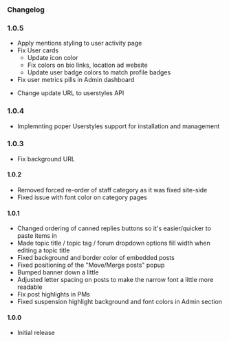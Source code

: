 ### Changelog
### 1.0.5
* Apply mentions styling to user activity page
* Fix User cards
    - Update icon color
    - Fix colors on bio links, location ad website
    - Update user badge colors to match profile badges    
* Fix user metrics pills in Admin dashboard
- Change update URL to userstyles API

### 1.0.4
* Implemnting poper Userstyles support for installation and management

### 1.0.3
* Fix background URL

#### 1.0.2
* Removed forced re-order of staff category as it was fixed site-side
* Fixed issue with font color on category pages

#### 1.0.1
* Changed ordering of canned replies buttons so it's easier/quicker to paste items in
* Made topic title / topic tag / forum dropdown options fill width when editing a topic title
* Fixed background and border color of embedded posts
* Fixed positioning of the "Move/Merge posts" popup
* Bumped banner down a little
* Adjusted letter spacing on posts to make the narrow font a little more readable
* Fix post highlights in PMs
* Fixed suspension highlight background and font colors in Admin section

#### 1.0.0 
* Initial release

